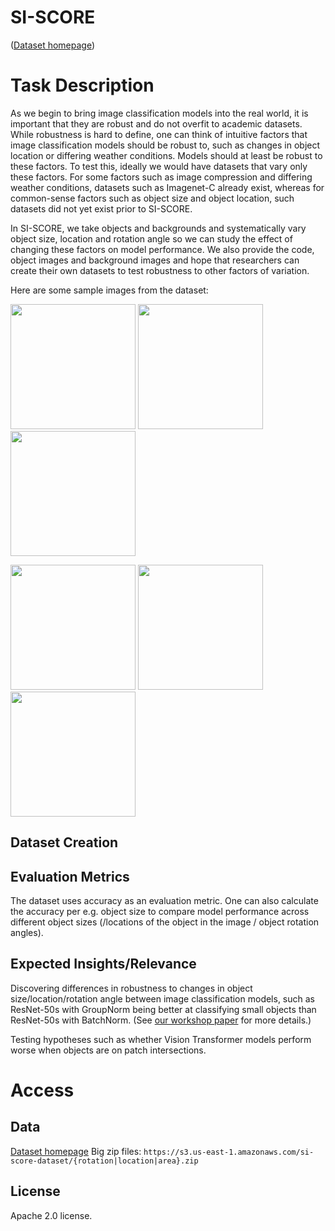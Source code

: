 # SI-SCORE

([Dataset homepage](https://github.com/google-research/si-score))

# Task Description

As we begin to bring image classification models into the real world, it is important that they are robust and do not overfit to academic datasets. While robustness is hard to define, one can think of intuitive factors that image classification models should be robust to, such as changes in object location or differing weather conditions. Models should at least be robust to these factors. To test this, ideally we would have datasets that vary only these factors. For some factors such as image compression and differing weather conditions, datasets such as Imagenet-C already exist, whereas for common-sense factors such as object size and object location, such datasets did not yet exist prior to SI-SCORE.

In SI-SCORE, we take objects and backgrounds and systematically vary object size, location and rotation angle so we can study the effect of changing these factors on model performance. We also provide the code, object images and background images and hope that researchers can create their own datasets to test robustness to other factors of variation.

Here are some sample images from the dataset:

<img src="https://raw.githubusercontent.com/google-research/si-score/master/sample_images/demo_img_koala_default_big_2.jpg" width="200"> <img src="https://raw.githubusercontent.com/google-research/si-score/master/sample_images/demo_img_koala_loc_23_2.jpg" width="200"> <img src="https://raw.githubusercontent.com/google-research/si-score/master/sample_images/demo_img_koala_rotate_50_2.jpg" width="200">

<img src="https://raw.githubusercontent.com/google-research/si-score/master/sample_images/demo_img_koala_default.jpg" width="200"> <img src="https://raw.githubusercontent.com/google-research/si-score/master/sample_images/demo_img_koala_loc_76.jpg" width="200"> <img src="https://raw.githubusercontent.com/google-research/si-score/master/sample_images/demo_img_koala_rotate_230.jpg" width="200">

## Dataset Creation


## Evaluation Metrics
The dataset uses accuracy as an evaluation metric. One can also calculate the accuracy per e.g. object size to compare model performance across different object sizes (/locations of the object in the image / object rotation angles).

## Expected Insights/Relevance
Discovering differences in robustness to changes in object size/location/rotation angle between image classification models, such as ResNet-50s with GroupNorm being better at classifying small objects than ResNet-50s with BatchNorm. (See [our workshop paper](https://arxiv.org/abs/2104.04191) for more details.)

Testing hypotheses such as whether Vision Transformer models perform worse when objects are on patch intersections.

# Access

## Data

[Dataset homepage](https://github.com/google-research/si-score)
Big zip files: `https://s3.us-east-1.amazonaws.com/si-score-dataset/{rotation|location|area}.zip`

## License
Apache 2.0 license.